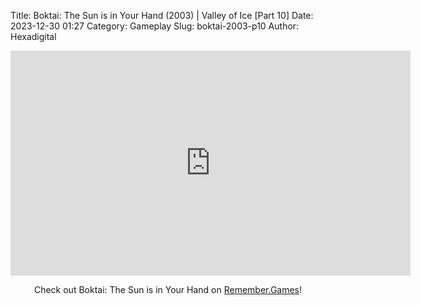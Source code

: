 Title: Boktai: The Sun is in Your Hand (2003) | Valley of Ice [Part 10]
Date: 2023-12-30 01:27
Category: Gameplay
Slug: boktai-2003-p10
Author: Hexadigital

<center><iframe src="https://www.youtube.com/embed/9JbnZuqa_88?feature=oembed" allow="accelerometer; autoplay; encrypted-media; gyroscope; picture-in-picture" width="640" height="360" frameborder="0"></iframe>

Check out Boktai: The Sun is in Your Hand on [Remember.Games](https://remember.games/game/107/boktai-the-sun-is-in-your-hand/)!</center>